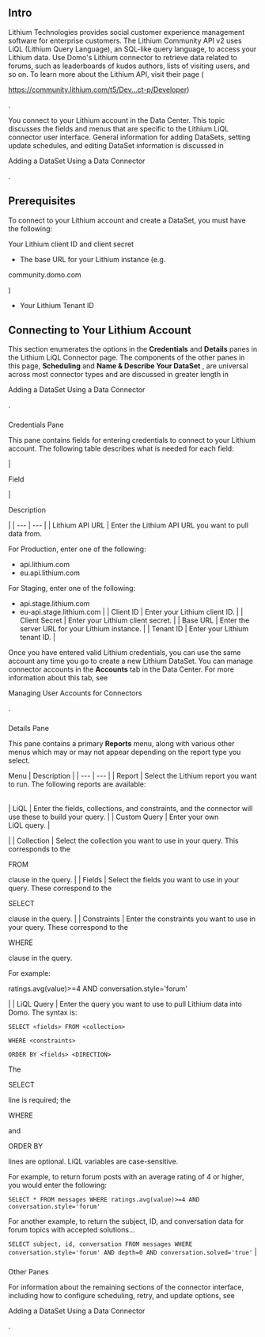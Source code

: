 

Intro
-------

Lithium Technologies provides social customer experience management software for enterprise customers. The Lithium Community API v2 uses LiQL (Lithium Query Language), an SQL-like query language, to access your Lithium data. Use Domo's Lithium connector to retrieve data related to forums, such as leaderboards of kudos authors, lists of visiting users, and so on. To learn more about the Lithium API, visit their page (

https://community.lithium.com/t5/Dev...ct-p/Developer)

.


 You connect to your Lithium account in the Data Center. This topic discusses the fields and menus that are specific to the Lithium LiQL connector user interface. General information for adding DataSets, setting update schedules, and editing DataSet information is discussed in

Adding a DataSet Using a Data Connector

.


 Prerequisites
---------------

To connect to your Lithium account and create a DataSet, you must have the following:

 Your Lithium client ID and client secret
* The base URL for your Lithium instance (e.g.


 community.domo.com


 )
* Your Lithium Tenant ID

Connecting to Your Lithium Account
------------------------------------


 This section enumerates the options in the
 **Credentials**
 and
 **Details**
 panes in the Lithium LiQL Connector page. The components of the other panes in this page,
 **Scheduling**
 and
 **Name & Describe Your DataSet**
 , are universal across most connector types and are discussed in greater length in

Adding a DataSet Using a Data Connector

.


###

Credentials Pane


 This pane contains fields for entering credentials to connect to your Lithium account. The following table describes what is needed for each field:


|

Field

|

Description

|
| --- | --- |
|
 Lithium API URL
  |
 Enter the Lithium API URL you want to pull data from.


 For Production, enter one of the following:
 * api.lithium.com
* eu.api.lithium.com


 For Staging, enter one of the following:
 * api.stage.lithium.com
* eu-api.stage.lithium.com
 |
|
 Client ID
  |
 Enter your Lithium client ID.
  |
|
 Client Secret
  |
 Enter your Lithium client secret.
  |
|
 Base URL
  |
 Enter the server URL for your Lithium instance.
  |
|
 Tenant ID
  |
 Enter your Lithium tenant ID.
  |


 Once you have entered valid Lithium credentials, you can use the same account any time you go to create a new Lithium DataSet. You can manage connector accounts in the
 **Accounts**
 tab in the Data Center. For more information about this tab, see

Managing User Accounts for Connectors

.


###
 Details Pane

This pane contains a primary
 **Reports**
 menu, along with various other menus which may or may not appear depending on the report type you select.


 Menu
  |
 Description
  |
| --- | --- |
|
 Report
  |
 Select the Lithium report you want to run. The following reports are available:


|  |  |
| --- | --- |
|
 LiQL
  |
 Enter the fields, collections, and constraints, and the connector will use these to build your query.
  |
|
 Custom Query
  |
 Enter your own LiQL query.
  |

|
|
 Collection
  |
 Select the collection you want to use in your query. This corresponds to the

FROM

clause in the query.
  |
|
 Fields
  |
 Select the fields you want to use in your query. These correspond to the

SELECT

clause in the query.
  |
|
 Constraints
  |
 Enter the constraints you want to use in your query. These correspond to the

WHERE

clause in the query.


 For example:

ratings.avg(value)>=4 AND conversation.style='forum'

|
|
 LiQL Query
  |
 Enter the query you want to use to pull Lithium data into Domo. The syntax is:


`SELECT <fields> FROM <collection>`


`WHERE <constraints>`


`ORDER BY <fields> <DIRECTION>`


 The

SELECT

line is required; the

WHERE

and

ORDER BY

lines are optional. LiQL variables are case-sensitive.


 For example, to return forum posts with an average rating of 4 or higher, you would enter the following:


`SELECT * FROM messages WHERE ratings.avg(value)>=4 AND conversation.style='forum'`


 For another example, to return the subject, ID, and conversation data for forum topics with accepted solutions...


`SELECT subject, id, conversation FROM messages WHERE conversation.style='forum' AND depth=0 AND conversation.solved='true'`
 |


###
 Other Panes

For information about the remaining sections of the connector interface, including how to configure scheduling, retry, and update options, see

Adding a DataSet Using a Data Connector

.

